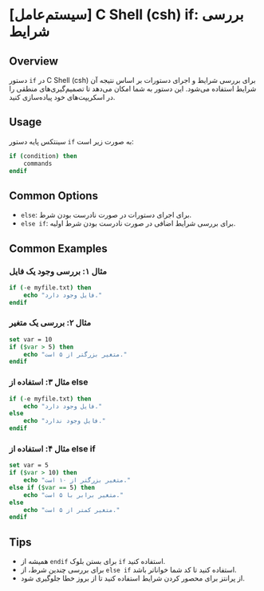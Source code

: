 # [سیستم‌عامل] C Shell (csh) if: بررسی شرایط

## Overview
دستور `if` در C Shell (csh) برای بررسی شرایط و اجرای دستورات بر اساس نتیجه آن شرایط استفاده می‌شود. این دستور به شما امکان می‌دهد تا تصمیم‌گیری‌های منطقی را در اسکریپت‌های خود پیاده‌سازی کنید.

## Usage
سینتکس پایه دستور `if` به صورت زیر است:

```csh
if (condition) then
    commands
endif
```

## Common Options
- `else`: برای اجرای دستورات در صورت نادرست بودن شرط.
- `else if`: برای بررسی شرایط اضافی در صورت نادرست بودن شرط اولیه.

## Common Examples

### مثال ۱: بررسی وجود یک فایل
```csh
if (-e myfile.txt) then
    echo "فایل وجود دارد."
endif
```

### مثال ۲: بررسی یک متغیر
```csh
set var = 10
if ($var > 5) then
    echo "متغیر بزرگتر از ۵ است."
endif
```

### مثال ۳: استفاده از else
```csh
if (-e myfile.txt) then
    echo "فایل وجود دارد."
else
    echo "فایل وجود ندارد."
endif
```

### مثال ۴: استفاده از else if
```csh
set var = 5
if ($var > 10) then
    echo "متغیر بزرگتر از ۱۰ است."
else if ($var == 5) then
    echo "متغیر برابر با ۵ است."
else
    echo "متغیر کمتر از ۵ است."
endif
```

## Tips
- همیشه از `endif` برای بستن بلوک `if` استفاده کنید.
- برای بررسی چندین شرط، از `else if` استفاده کنید تا کد شما خواناتر باشد.
- از پرانتز برای محصور کردن شرایط استفاده کنید تا از بروز خطا جلوگیری شود.